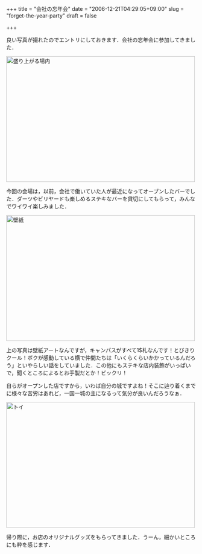 +++
title = "会社の忘年会"
date = "2006-12-21T04:29:05+09:00"
slug = "forget-the-year-party"
draft = false

+++

<p>良い写真が撮れたのでエントリにしておきます．会社の忘年会に参加してきました．</p>
<p><a href="http://www.flickr.com/photos/june29/328318065/" title="Photo Sharing"><img src="http://static.flickr.com/142/328318065_7ffee53b14.jpg" width="500" height="333" alt="盛り上がる場内" /></a></p>
<p>今回の会場は，以前，会社で働いていた人が最近になってオープンしたバーでした．ダーツやビリヤードも楽しめるステキなバーを貸切にしてもらって，みんなでワイワイ楽しみました．</p>
<p><a href="http://www.flickr.com/photos/june29/328320896/" title="Photo Sharing"><img src="http://static.flickr.com/127/328320896_54ae725bc0.jpg" width="500" height="333" alt="壁紙" /></a></p>
<p>上の写真は壁紙アートなんですが，キャンパスがすべて1$札なんです！とびきりクール！ボクが感動している横で仲間たちは「いくらくらいかかっているんだろう」といやらしい話をしていました．この他にもステキな店内装飾がいっぱいで，聞くところによるとお手製だとか！ビックリ！</p>
<p>自らがオープンした店ですから，いわば自分の城ですよね！そこに辿り着くまでに様々な苦労はあれど，一国一城の主になるって気分が良いんだろうなぁ．</p>
<p><a href="http://www.flickr.com/photos/june29/328322996/" title="Photo Sharing"><img src="http://static.flickr.com/139/328322996_cfdcc86be8.jpg" width="500" height="333" alt="トイ" /></a></p>
<p>帰り際に，お店のオリジナルグッズをもらってきました．うーん，細かいところにも粋を感じます．</p>

